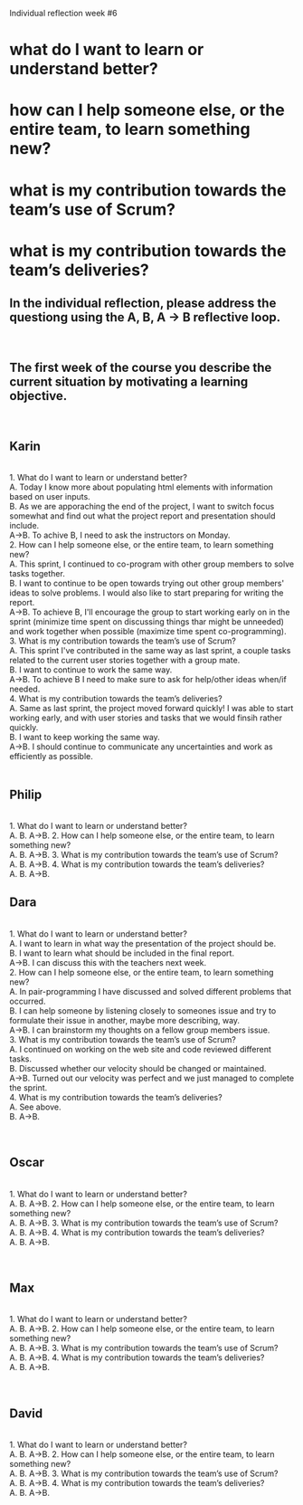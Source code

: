 Individual reflection week #6


<h1>what do I want to learn or understand better?</h>
<h1>how can I help someone else, or the entire team, to learn something new?</h>
<h1>what is my contribution towards the team’s use of Scrum?</h>
<h1>what is my contribution towards the team’s deliveries?</h>
<br>
<h2>In the individual reflection, please address the questiong using the A, B, A -> B reflective loop.</h2>
<br>
<h2>The first week of the course you describe the current situation by motivating a learning objective.</h2>
<br>
<h2>Karin</h2> 
<br>
    1. What do I want to learn or understand better?<br>
        A. Today I know more about populating html elements with information based on user inputs.<br>
        B. As we are apporaching the end of the project, I want to switch focus somewhat and find out what the project report and presentation should include.<br>
        A->B. To achive B, I need to ask the instructors on Monday.<br>
    2. How can I help someone else, or the entire team, to learn something new?<br>
        A. This sprint, I continued to co-program with other group members to solve tasks together.<br>
        B. I want to continue to be open towards trying out other group members' ideas to solve problems. I would also like to start preparing for writing the report.<br>
        A->B. To achieve B, I'll encourage the group to start working early on in the sprint (minimize time spent on discussing things thar might be unneeded) and work together when possible (maximize time spent co-programming).<br>
    3. What is my contribution towards the team’s use of Scrum?<br>
        A. This sprint I've contributed in the same way as last sprint, a couple tasks related to the current user stories together with a group mate.<br>
        B. I want to continue to work the same way.<br>
        A->B. To achieve B I need to make sure to ask for help/other ideas when/if needed.<br>
    4. What is my contribution towards the team’s deliveries?<br>
        A. Same as last sprint, the project moved forward quickly! I was able to start working early, and with user stories and tasks that we would finsih rather quickly.<br>
		B. I want to keep working the same way.<br>
		A->B. I should continue to communicate any uncertainties and work as efficiently as possible.<br>
<br>
<h2>Philip</h2> 
<br>
    1. What do I want to learn or understand better?<br>
        A. 
        B. 
        A->B. 
    2. How can I help someone else, or the entire team, to learn something new?<br>
        A. 
        B. 
        A->B.
    3. What is my contribution towards the team’s use of Scrum?<br>
        A. 
        B. 
        A->B.
    4. What is my contribution towards the team’s deliveries?<br>
        A. 
        B. 
        A->B.
        
<br>
<h2>Dara</h2> 
<br>
    1. What do I want to learn or understand better?<br>
        A. I want to learn in what way the presentation of the project should be.<br>
        B. I want to learn what should be included in the final report.<br>
        A->B. I can discuss this with the teachers next week.<br>
    2. How can I help someone else, or the entire team, to learn something new?<br>
        A. In pair-programming I have discussed and solved different problems that occurred.<br>
        B. I can help someone by listening closely to someones issue and try to formulate their issue in another, maybe more describing, way.<br>
        A->B. I can brainstorm my thoughts on a fellow group members issue.<br>
    3. What is my contribution towards the team’s use of Scrum?<br>
        A. I continued on working on the web site and code reviewed different tasks.<br>
        B. Discussed whether our velocity should be changed or maintained.<br>
        A->B. Turned out our velocity was perfect and we just managed to complete the sprint.<br>
    4. What is my contribution towards the team’s deliveries?<br>
        A. See above.<br>
        B. 
        A->B.
        
<br><h2>Oscar</h2> 
<br>
    1. What do I want to learn or understand better?<br>
        A. 
        B. 
        A->B. 
    2. How can I help someone else, or the entire team, to learn something new?<br>
        A. 
        B. 
        A->B.
    3. What is my contribution towards the team’s use of Scrum?<br>
        A. 
        B. 
        A->B.
    4. What is my contribution towards the team’s deliveries?<br>
        A. 
        B. 
        A->B.
        
<br><h2>Max</h2> 
<br>
    1. What do I want to learn or understand better?<br>
        A. 
        B. 
        A->B. 
    2. How can I help someone else, or the entire team, to learn something new?<br>
        A. 
        B. 
        A->B.
    3. What is my contribution towards the team’s use of Scrum?<br>
        A. 
        B. 
        A->B.
    4. What is my contribution towards the team’s deliveries?<br>
        A. 
        B. 
        A->B.
        
<br><h2>David</h2> 
<br>
    1. What do I want to learn or understand better?<br>
        A. 
        B. 
        A->B. 
    2. How can I help someone else, or the entire team, to learn something new?<br>
        A. 
        B. 
        A->B.
    3. What is my contribution towards the team’s use of Scrum?<br>
        A. 
        B. 
        A->B.
    4. What is my contribution towards the team’s deliveries?<br>
        A. 
        B. 
        A->B.
        
<br>